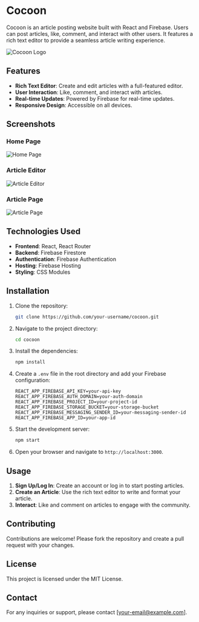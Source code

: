 # Cocoon

Cocoon is an article posting website built with React and Firebase. Users can post articles, like, comment, and interact with other users. It features a rich text editor to provide a seamless article writing experience.

![Cocoon Logo](https://i.ibb.co/z7xYRqS/cocoon-Logo-updated.png)

## Features

- **Rich Text Editor**: Create and edit articles with a full-featured editor.
- **User Interaction**: Like, comment, and interact with articles.
- **Real-time Updates**: Powered by Firebase for real-time updates.
- **Responsive Design**: Accessible on all devices.

## Screenshots

### Home Page
![Home Page](https://i.postimg.cc/d3G0NHws/localhost-3000-3.png)

### Article Editor
![Article Editor](https://i.postimg.cc/FRWbsKLd/localhost-3000-4.png)

### Article Page
![Article Page](https://i.postimg.cc/Qt9gC3kf/localhost-3000-2.png)

## Technologies Used

- **Frontend**: React, React Router
- **Backend**: Firebase Firestore
- **Authentication**: Firebase Authentication
- **Hosting**: Firebase Hosting
- **Styling**: CSS Modules

## Installation

1. Clone the repository:

    ```bash
    git clone https://github.com/your-username/cocoon.git
    ```

2. Navigate to the project directory:

    ```bash
    cd cocoon
    ```

3. Install the dependencies:

    ```bash
    npm install
    ```

4. Create a `.env` file in the root directory and add your Firebase configuration:

    ```env
    REACT_APP_FIREBASE_API_KEY=your-api-key
    REACT_APP_FIREBASE_AUTH_DOMAIN=your-auth-domain
    REACT_APP_FIREBASE_PROJECT_ID=your-project-id
    REACT_APP_FIREBASE_STORAGE_BUCKET=your-storage-bucket
    REACT_APP_FIREBASE_MESSAGING_SENDER_ID=your-messaging-sender-id
    REACT_APP_FIREBASE_APP_ID=your-app-id
    ```

5. Start the development server:

    ```bash
    npm start
    ```

6. Open your browser and navigate to `http://localhost:3000`.

## Usage

1. **Sign Up/Log In**: Create an account or log in to start posting articles.
2. **Create an Article**: Use the rich text editor to write and format your article.
3. **Interact**: Like and comment on articles to engage with the community.

## Contributing

Contributions are welcome! Please fork the repository and create a pull request with your changes.

## License

This project is licensed under the MIT License.

## Contact

For any inquiries or support, please contact [your-email@example.com].

